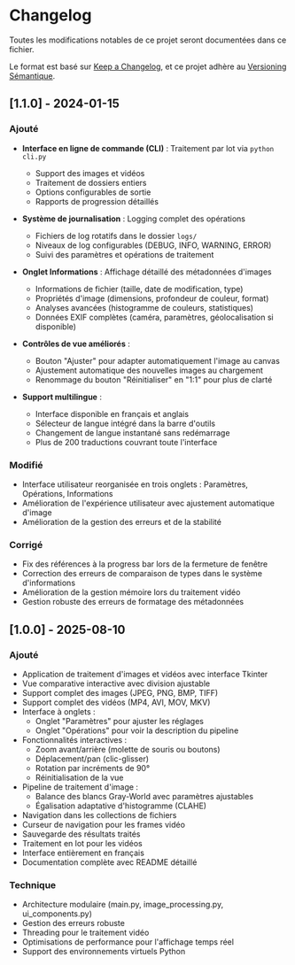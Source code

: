 # Changelog

Toutes les modifications notables de ce projet seront documentées dans ce fichier.

Le format est basé sur [Keep a Changelog](https://keepachangelog.com/fr/1.0.0/),
et ce projet adhère au [Versioning Sémantique](https://semver.org/lang/fr/).

## [1.1.0] - 2024-01-15

### Ajouté
- **Interface en ligne de commande (CLI)** : Traitement par lot via `python cli.py`
  - Support des images et vidéos
  - Traitement de dossiers entiers
  - Options configurables de sortie
  - Rapports de progression détaillés
  
- **Système de journalisation** : Logging complet des opérations
  - Fichiers de log rotatifs dans le dossier `logs/`
  - Niveaux de log configurables (DEBUG, INFO, WARNING, ERROR)
  - Suivi des paramètres et opérations de traitement
  
- **Onglet Informations** : Affichage détaillé des métadonnées d'images
  - Informations de fichier (taille, date de modification, type)
  - Propriétés d'image (dimensions, profondeur de couleur, format)
  - Analyses avancées (histogramme de couleurs, statistiques)
  - Données EXIF complètes (caméra, paramètres, géolocalisation si disponible)

- **Contrôles de vue améliorés** :
  - Bouton "Ajuster" pour adapter automatiquement l'image au canvas
  - Ajustement automatique des nouvelles images au chargement
  - Renommage du bouton "Réinitialiser" en "1:1" pour plus de clarté

- **Support multilingue** :
  - Interface disponible en français et anglais
  - Sélecteur de langue intégré dans la barre d'outils
  - Changement de langue instantané sans redémarrage
  - Plus de 200 traductions couvrant toute l'interface

### Modifié
- Interface utilisateur reorganisée en trois onglets : Paramètres, Opérations, Informations
- Amélioration de l'expérience utilisateur avec ajustement automatique d'image
- Amélioration de la gestion des erreurs et de la stabilité

### Corrigé
- Fix des références à la progress bar lors de la fermeture de fenêtre
- Correction des erreurs de comparaison de types dans le système d'informations
- Amélioration de la gestion mémoire lors du traitement vidéo
- Gestion robuste des erreurs de formatage des métadonnées

## [1.0.0] - 2025-08-10

### Ajouté
- Application de traitement d'images et vidéos avec interface Tkinter
- Vue comparative interactive avec division ajustable
- Support complet des images (JPEG, PNG, BMP, TIFF)
- Support complet des vidéos (MP4, AVI, MOV, MKV)
- Interface à onglets :
  - Onglet "Paramètres" pour ajuster les réglages
  - Onglet "Opérations" pour voir la description du pipeline
- Fonctionnalités interactives :
  - Zoom avant/arrière (molette de souris ou boutons)
  - Déplacement/pan (clic-glisser)
  - Rotation par incréments de 90°
  - Réinitialisation de la vue
- Pipeline de traitement d'image :
  - Balance des blancs Gray-World avec paramètres ajustables
  - Égalisation adaptative d'histogramme (CLAHE)
- Navigation dans les collections de fichiers
- Curseur de navigation pour les frames vidéo
- Sauvegarde des résultats traités
- Traitement en lot pour les vidéos
- Interface entièrement en français
- Documentation complète avec README détaillé

### Technique
- Architecture modulaire (main.py, image_processing.py, ui_components.py)
- Gestion des erreurs robuste
- Threading pour le traitement vidéo
- Optimisations de performance pour l'affichage temps réel
- Support des environnements virtuels Python
